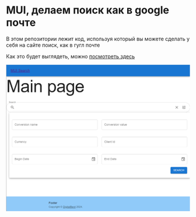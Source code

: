 # MUI, делаем поиск как в google почте

В этом репозитории лежит код, используя который вы можете сделать у себя на сайте поиск, как в гугл почте

Как это будет выглядеть, можно [посмотреть здесь](https://mui-search.digitalberd.com)

![](https://github.com/digitalberd/mui_search/blob/main/mui_search/public/Search.png?raw=true)